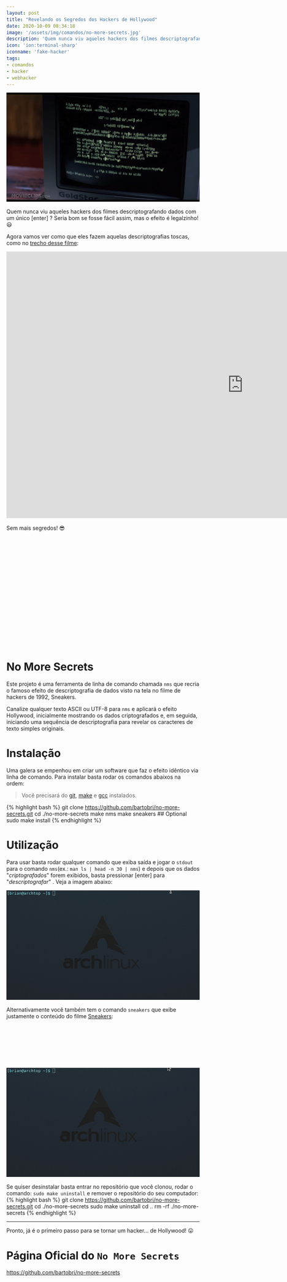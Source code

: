 ```yaml
---
layout: post
title: "Revelando os Segredos dos Hackers de Hollywood"
date: 2020-10-09 08:34:18
image: '/assets/img/comandos/no-more-secrets.jpg'
description: 'Quem nunca viu aqueles hackers dos filmes descriptografando dados com um único [enter] ?'
icon: 'ion:terminal-sharp'
iconname: 'fake-hacker'
tags:
- comandos
- hacker
- webhacker
---
```


![Revelando os Segredos dos Hackers de Hollywood](/assets/img/comandos/no-more-secrets.jpg)

Quem nunca viu aqueles hackers dos filmes descriptografando dados com um único [enter] ? Seria bom se fosse fácil assim, mas o efeito é legalzinho! 😃 

Agora vamos ver como que eles fazem aquelas descriptografias toscas, como no [trecho desse filme](https://www.youtube.com/watch?v=F5bAa6gFvLs&t=35):

<iframe width="1234" height="694" src="https://www.youtube.com/embed/F5bAa6gFvLs" frameborder="0" allow="accelerometer; autoplay; encrypted-media; gyroscope; picture-in-picture" allowfullscreen></iframe> 

Sem mais segredos! 😎 

<!-- QUADRADO -->
<script async src="//pagead2.googlesyndication.com/pagead/js/adsbygoogle.js"></script>
<ins class="adsbygoogle"
style="display:inline-block;width:336px;height:280px"
data-ad-client="ca-pub-2838251107855362"
data-ad-slot="5351066970"></ins>
<script>
(adsbygoogle = window.adsbygoogle || []).push({});
</script>

# No More Secrets
Este projeto é uma ferramenta de linha de comando chamada `nms` que recria o famoso efeito de descriptografia de dados visto na tela no filme de hackers de 1992, Sneakers.

Canalize qualquer texto ASCII ou UTF-8 para `nms` e aplicará o efeito Hollywood, inicialmente mostrando os dados criptografados e, em seguida, iniciando uma sequência de descriptografia para revelar os caracteres de texto simples originais.

# Instalação
Uma galera se empenhou em criar um software que faz o efeito idêntico via linha de comando. Para instalar basta rodar os comandos abaixos na ordem:
> Você precisará do [git](https://terminalroot.com.br/git/), [make](https://terminalroot.com.br/2019/12/como-criar-um-makefile.html) e [gcc](https://terminalroot.com.br/2019/12/gcc-vs-llvm-qual-e-o-melhor-compilador.html) instalados.

{% highlight bash %}
git clone https://github.com/bartobri/no-more-secrets.git
cd ./no-more-secrets
make nms
make sneakers             ## Optional
sudo make install
{% endhighlight %}

# Utilização
Para usar basta rodar qualquer comando que exiba saída e jogar o `stdout` para o comando `nms`(ex.: `man ls | head -n 30 | nms`) e depois que os dados "*criptografados*" forem exibidos, basta pressionar [enter] para "*descriptografar*" . Veja a imagem abaixo:

![No More Secrets](/assets/img/comandos/no-more-secrets.gif)

Alternativamente você também tem o comando `sneakers` que exibe justamente o conteúdo do filme [Sneakers](https://www.youtube.com/watch?v=F5bAa6gFvLs&t=35):

<!-- MINI ANÚNCIO -->
<script async src="//pagead2.googlesyndication.com/pagead/js/adsbygoogle.js"></script>
<!-- Games Root -->
<ins class="adsbygoogle"
style="display:inline-block;width:730px;height:95px"
data-ad-client="ca-pub-2838251107855362"
data-ad-slot="5351066970"></ins>
<script>
(adsbygoogle = window.adsbygoogle || []).push({});
</script>

![Sneakers](/assets/img/comandos/sneakers.gif)

Se quiser desinstalar basta entrar no repositório que você clonou, rodar o comando: `sudo make uninstall` e remover o repositório do seu computador:
{% highlight bash %}
git clone https://github.com/bartobri/no-more-secrets.git
cd ./no-more-secrets
sudo make uninstall
cd ..
rm -rf ./no-more-secrets
{% endhighlight %}

---

Pronto, já é o primeiro passo para se tornar um hacker... de Hollywood! 😛 

# Página Oficial do `No More Secrets`
<https://github.com/bartobri/no-more-secrets>


